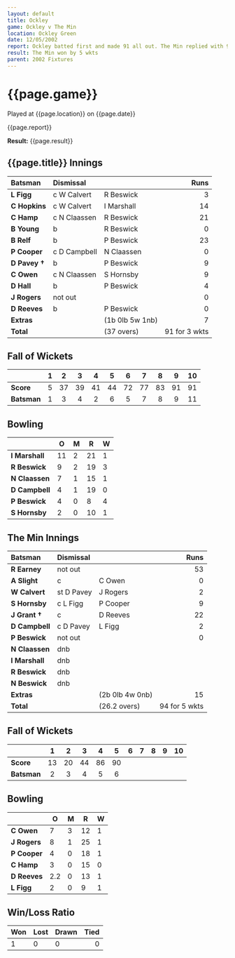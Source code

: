 ```yaml
---
layout: default
title: Ockley
game: Ockley v The Min
location: Ockley Green
date: 12/05/2002
report: Ockley batted first and made 91 all out. The Min replied with 94 for 5 wkts
result: The Min won by 5 wkts
parent: 2002 Fixtures
---
```


# {{page.game}}

Played at {{page.location}} on {{page.date}}

{{page.report}}

**Result:** {{page.result}}

## {{page.title}} Innings

| Batsman | Dismissal |  | Runs |
|:---|:---|---|---:|
| **L Figg** | c W Calvert | R Beswick | 3 |
| **C Hopkins** | c W Calvert | I Marshall | 14 |
| **C Hamp** | c N Claassen | R Beswick | 21 |
| **B Young** | b | R Beswick | 0 |
| **B Relf** | b | P Beswick | 23 |
| **P Cooper** | c D Campbell | N Claassen | 0 |
| **D Pavey &#8224;** | b | P Beswick | 9 |
| **C Owen** | c N Claassen | S Hornsby | 9 |
| **D Hall** | b | P Beswick | 4 |
| **J Rogers** | not out |  | 0 |
| **D Reeves** | b | P Beswick | 0 |
| **Extras** | | (1b 0lb 5w 1nb) | 7 |
| **Total** | | (37 overs) | 91 for 3 wkts |

## Fall of Wickets

| | 1 | 2 | 3 | 4 | 5 | 6 | 7 | 8 | 9 | 10 |
|---|:---:|:---:|:---:|:---:|:---:|:---:|:---:|:---:|:---:|:---:|
| **Score** | 5 | 37 | 39 | 41 | 44 | 72 | 77 | 83 | 91 | 91 |
| **Batsman** | 1 | 3 | 4 | 2 | 6 | 5 | 7 | 8 | 9 | 11 |

## Bowling

| | O | M | R | W |
|---|---|---|---|---|
| **I Marshall** | 11 | 2 | 21 | 1 |
| **R Beswick** | 9 | 2 | 19 | 3 |
| **N Claassen** | 7 | 1 | 15 | 1 |
| **D Campbell** | 4 | 1 | 19 | 0 |
| **P Beswick** | 4 | 0 | 8 | 4 |
| **S Hornsby** | 2 | 0 | 10 | 1 |

## The Min Innings

| Batsman | Dismissal |  | Runs |
|:---|:---|---|---:|
| **R Earney** | not out |  | 53 |
| **A Slight** | c | C Owen | 0 |
| **W Calvert** | st D Pavey | J Rogers | 2 |
| **S Hornsby** | c L Figg | P Cooper | 9 |
| **J Grant &#8224;** | c | D Reeves | 22 |
| **D Campbell** | c D Pavey | L Figg | 2 |
| **P Beswick** | not out |  | 0 |
| **N Claassen** | dnb |  |  |
| **I Marshall** | dnb |  |  |
| **R Beswick** | dnb |  |  |
| **N Beswick** | dnb |  |  |
| **Extras** | | (2b 0lb 4w 0nb) | 15 |
| **Total** | | (26.2 overs) | 94 for 5 wkts |

## Fall of Wickets

| | 1 | 2 | 3 | 4 | 5 | 6 | 7 | 8 | 9 | 10 |
|---|:---:|:---:|:---:|:---:|:---:|:---:|:---:|:---:|:---:|:---:|
| **Score** | 13 | 20 | 44 | 86 | 90 |  |  |  |  |  |
| **Batsman** | 2 | 3 | 4 | 5 | 6 |  |  |  |  |  |

## Bowling

| | O | M | R | W |
|---|---|---|---|---|
| **C Owen** | 7 | 3 | 12 | 1 |
| **J Rogers** | 8 | 1 | 25 | 1 |
| **P Cooper** | 4 | 0 | 18 | 1 |
| **C Hamp** | 3 | 0 | 15 | 0 |
| **D Reeves** | 2.2 | 0 | 13 | 1 |
| **L Figg** | 2 | 0 | 9 | 1 |

## Win/Loss Ratio

| Won | Lost | Drawn | Tied |
|:---|:---|:---|---:|
| 1 | 0 | 0 | 0 |
